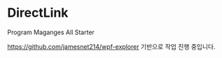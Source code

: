 # DirectLink
Program Maganges All Starter


https://github.com/jamesnet214/wpf-explorer 기반으로 작업 진행 중입니다.
